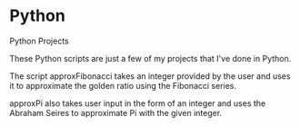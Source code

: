 # Python
Python Projects

These Python scripts are just a few of my projects that I've done in Python.

The script approxFibonacci takes an integer provided by the user and uses it to approximate the golden ratio using the Fibonacci series.

approxPi also takes user input in the form of an integer and uses the Abraham Seires to approximate Pi with the given integer.
